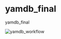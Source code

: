 # yamdb_final
yamdb_final

![yamdb_workflow](https://github.com/Eugenii1996/yamdb_final/.github/workflows/yamdb_workflow.yml/badge.svg)